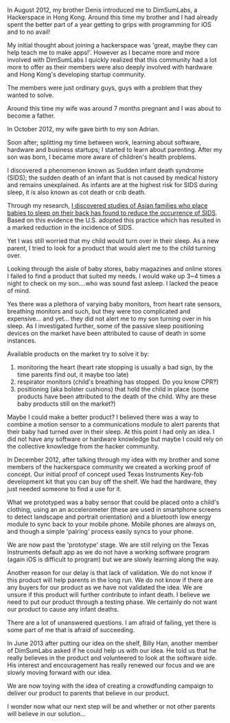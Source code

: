 In August 2012, my brother Denis introduced me to DimSumLabs, a Hackerspace in Hong Kong. Around this time my brother and I had already spent the better part of a year getting to grips with programming for iOS and to no avail!

My initial thought about joining a hackerspace was 'great, maybe they can help teach me to make apps!'. However as I became more and more involved with DimSumLabs I quickly realized that this community had a lot more to offer as their members were also deeply involved with hardware and Hong Kong's developing startup community.

The members were just ordinary guys, guys with a problem that they wanted to solve.

Around this time my wife was around 7 months pregnant and I was about to become a father.



In October 2012, my wife gave birth to my son Adrian.

Soon after; splitting my time between work, learning about software, hardware and business startups; I started to learn about parenting. After my son was born, I became more aware of children's health problems.

I discovered a phenomenon known as Sudden infant death syndrome (SIDS); the sudden death of an infant that is not caused by medical history and remains unexplained. As infants are at the highest risk for SIDS during sleep, it is also known as cot death or crib death.

Through my research, <a href="http://pediatrics.aappublications.org/content/116/5/1245.full">I discovered studies of Asian families who place babies to sleep on their back has found to reduce the occurrence of SIDS</a>. Based on this evidence the U.S. adopted this practice which has resulted in a marked reduction in the incidence of SIDS.

Yet I was still worried that my child would turn over in their sleep. As a new parent, I tried to look for a product that would alert me to the child turning over. 

Looking through the aisle of baby stores, baby magazines and online stores I failed to find a product that suited my needs. I would wake up 3~4 times a night to check on my son....who was sound fast asleep. I lacked the peace of mind.

Yes there was a plethora of varying baby monitors, from heart rate sensors, breathing monitors and such, but they were too complicated and expensive... and yet... they did not alert me to my son turning over in his sleep. As I investigated further, some of the passive sleep positioning devices on the market have been attributed to cause of death in some instances. 


Available products on the market try to solve it by:
1. monitoring the heart (heart rate stopping is usually a bad sign, by the time parents find out, it maybe too late)
2. respirator monitors (child's breathing has stopped. Do you know CPR?)
3. positioning (aka bolster cushions) that hold the child in place (some products have been attributed to the death of the child. Why are these baby products still on the market?)


Maybe I could make a better product? I believed there was a way to combine a motion sensor to a communications module to alert parents that their baby had turned over in their sleep. At this point I had only an idea. I did not have any software or hardware knowledge but maybe I could rely on the collective knowledge from the hacker community. 

In December 2012, after talking through my idea with my brother and some members of the hackerspace community we created a working proof of concept. Our initial proof of concept used Texas Instruments Key-fob development kit that you can buy off the shelf. We had the hardware, they just needed someone to find a use for it.

What we prototyped was a baby sensor that could be placed onto a child's clothing, using an an accelerometer (these are used in smartphone screens to detect landscape and portrait orientation) and a bluetooth low energy module to sync back to your mobile phone. Mobile phones are always on, and though a simple 'pairing' process easily syncs to your phone.


We are now past the 'prototype' stage. We are still relying on the Texas Instruments default app as we do not have a working software program (again iOS is difficult to program) but we are slowly learning along the way.

Another reason for our delay is that lack of validation. We do not know if this product will help parents in the long run. We do not know if there are any buyers for our product as we have not validated the idea. We are unsure if this product will further contribute to infant death. I believe we need to put our product through a testing phase. We certainly do not want our product to cause any infant deaths. 

There are a lot of unanswered questions. I am afraid of failing, yet there is some part of me that is afraid of succeeding. 


In June 2013 after putting our idea on the shelf, Billy Han, another member of DimSumLabs asked if he could help us with our idea. He told us that he really believes in the product and volunteered to look at the software side. His interest and encouragement has really renewed our focus and we are slowly moving forward with our idea.

We are now toying with the idea of creating a crowdfunding campaign to deliver our product to parents that believe in our product.

I wonder now what our next step will be and whether or not other parents will believe in our solution... 






